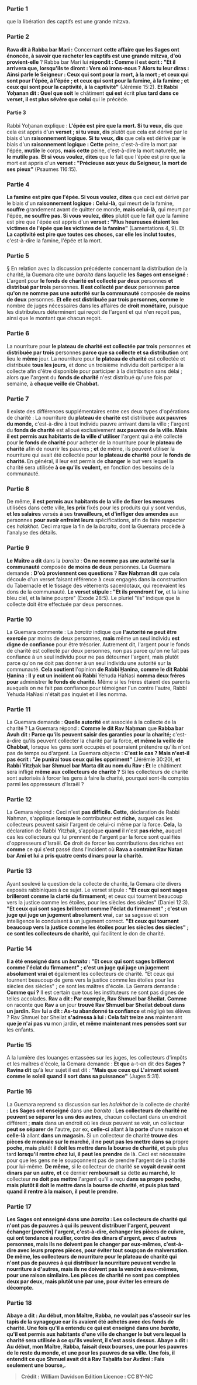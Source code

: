 
### Partie 1
que la libération des captifs est une grande mitzva.

### Partie 2
<b>Rava dit à Rabba bar Mari :</b> Concernant <b>cette affaire que les Sages ont énoncée, à savoir que racheter les captifs est une grande mitzva, d'où provient-elle</b> ? Rabba bar Mari lui <b>répondit : Comme il est écrit : "Et il arrivera que, lorsqu'ils te diront : Vers où irons-nous ? Alors tu leur diras : Ainsi parle le Seigneur : Ceux qui sont pour la mort, à la mort ; et ceux qui sont pour l'épée, à l'épée ; et ceux qui sont pour la famine, à la famine ; et ceux qui sont pour la captivité, à la captivité"</b> (Jérémie 15:2). <b>Et Rabbi Yoḥanan dit : Quel que soit</b> le châtiment <b>qui est</b> écrit <b>plus tard dans ce verset, il est plus sévère que celui</b> qui le précède.

#### Partie 3
Rabbi Yoḥanan explique : <b>L'épée est pire que la mort. Si tu veux, dis</b> que cela est appris d'un <b>verset ; si tu veux, dis</b> plutôt que cela est dérivé par le biais d'un <b>raisonnement logique. Si tu veux, dis</b> que cela est dérivé par le biais d'un <b>raisonnement logique : Cette</b> peine, c'est-à-dire la mort par l'épée, <b>mutile</b> le corps, <b>mais cette</b> peine, c'est-à-dire la mort naturelle, <b>ne le mutile pas</b>. <b>Et si vous voulez, dites</b> que le fait que l'épée est pire que la mort est appris d'un <b>verset : "Précieuse aux yeux du Seigneur, la mort de ses pieux"</b> (Psaumes 116:15).

### Partie 4
<b>La famine est pire que l'épée. Si vous voulez, dites</b> que ceci est dérivé par le biais d'un <b>raisonnement logique : Celui-là,</b> qui meurt de la famine, <b>souffre</b> grandement avant de quitter ce monde, <b>mais celui-là,</b> qui meurt par l'épée, <b>ne souffre pas. Si vous voulez, dites</b> plutôt que le fait que la famine est pire que l'épée est appris d'un <b>verset : "Plus heureuses étaient les victimes de l'épée que les victimes de la famine"</b> (Lamentations 4, 9). Et <b>La captivité est pire que toutes ces choses, car elle les inclut toutes,</b> c'est-à-dire la famine, l'épée et la mort.

### Partie 5
§ En relation avec la discussion précédente concernant la distribution de la charité, la Guemara cite une <i>baraita</i> dans laquelle <b>les Sages ont enseigné :</b> L'argent pour <b>le fonds de charité est collecté par deux</b> personnes <b>et distribué par trois</b> personnes. <b>Il est collecté par deux</b> personnes <b>parce qu'on ne nomme pas une autorité sur la communauté</b> composée <b>de moins de deux</b> personnes. <b>Et elle est distribuée par trois personnes, comme</b> le nombre de juges nécessaires dans les affaires de <b>droit monétaire,</b> puisque les distributeurs déterminent qui reçoit de l'argent et qui n'en reçoit pas, ainsi que le montant que chacun reçoit.

### Partie 6
La nourriture pour <b>le plateau de charité est collectée par trois</b> personnes <b>et distribuée par trois</b> personnes <b>parce que sa collecte et sa distribution</b> ont lieu le <b>même</b> jour. La nourriture pour <b>le plateau de charité</b> est collectée et distribuée <b>tous les jours,</b> et donc un troisième individu doit participer à la collecte afin d'être disponible pour participer à la distribution sans délai ; alors que l'argent du <b>fonds de charité</b> n'est distribué qu'une fois par semaine, à <b>chaque veille de Chabbat.</b>

### Partie 7
Il existe des différences supplémentaires entre ces deux types d'opérations de charité : La nourriture du <b>plateau de charité</b> est distribuée <b>aux pauvres du monde,</b> c'est-à-dire à tout individu pauvre arrivant dans la ville ; l'argent du <b>fonds de charité</b> est alloué exclusivement <b>aux pauvres de la ville. Mais il est permis aux habitants de la ville d'utiliser</b> l'argent qui a été collecté pour <b>le fonds de charité</b> pour acheter de la nourriture pour <b>le plateau de charité</b> afin de nourrir les pauvres ; <b>et</b> de même, ils peuvent utiliser la nourriture qui avait été collectée pour <b>le plateau de charité</b> pour <b>le fonds de charité. </b> En général, il leur est permis de <b>changer</b> le but vers lequel la charité sera utilisée <b>à ce qu'ils veulent,</b> en fonction des besoins de la communauté.

### Partie 8
De même, <b>il est permis aux habitants de la ville de fixer les mesures</b> utilisées dans cette ville, <b>les prix</b> fixés pour les produits qui y sont vendus, <b>et les salaires</b> versés <b>à</b> ses <b>travailleurs, et d'infliger des amendes</b> aux personnes <b>pour avoir enfreint leurs</b> spécifications, afin de faire respecter ces <i>halakhot</i>. Ceci marque la fin de la <i>baraita</i>, dont la Guemara procède à l'analyse des détails.

### Partie 9
<b>Le Maître a dit</b> dans la <i>baraita</i> : <b>On ne nomme pas une autorité sur la communauté</b> composée <b>de moins de deux</b> personnes. La Guemara demande : <b>D'où proviennent ces questions</b> ? <b>Rav Naḥman dit</b> que cela découle d'un verset faisant référence à ceux engagés dans la construction du Tabernacle et le tissage des vêtements sacerdotaux, qui recevaient les dons de la communauté. <b>Le verset stipule : "Et ils prendront l'or,</b> et la laine bleu ciel, et la laine pourpre" (Exode 28:5). Le pluriel "ils" indique que la collecte doit être effectuée par deux personnes.

### Partie 10
La Guemara commente : La <i>baraita</i> indique que <b>l'autorité ne peut être exercée</b> par moins de deux personnes, <b>mais</b> même un seul individu <b>est digne de confiance</b> pour être trésorier. Autrement dit, l'argent pour le fonds de charité est collecté par deux personnes, non pas parce qu'on ne fait pas confiance à un seul individu pour ne pas détourner l'argent, mais plutôt parce qu'on ne doit pas donner à un seul individu une autorité sur la communauté. <b>Cela soutient</b> l'opinion <b>de Rabbi Ḥanina, comme le dit Rabbi Ḥanina : Il y eut un incident où Rabbi</b> Yehuda HaNasi <b>nomma deux frères pour</b> administrer <b>le fonds de charité.</b> Même si les frères étaient des parents auxquels on ne fait pas confiance pour témoigner l'un contre l'autre, Rabbi Yehuda HaNasi n'était pas inquiet et il les nomma.

### Partie 11
La Guemara demande : <b>Quelle autorité</b> est associée à la collecte de la charité ? La Guemara répond : <b>Comme le dit Rav Naḥman</b> que <b>Rabba bar Avuh dit : Parce qu'ils peuvent saisir des garanties pour la charité;</b> c'est-à-dire qu'ils peuvent collecter la charité par la force, <b>et même la veille de Chabbat,</b> lorsque les gens sont occupés et pourraient prétendre qu'ils n'ont pas de temps ou d'argent. La Guemara objecte : <b>C'est le cas ? Mais n'est-il pas écrit : "Je punirai tous ceux qui les oppriment"</b> (Jérémie 30:20), <b>et Rabbi Yitzḥak bar Shmuel bar Marta dit au nom du Rav : Et</b> le châtiment sera infligé <b>même aux collecteurs de charité ?</b> Si les collecteurs de charité sont autorisés à forcer les gens à faire la charité, pourquoi sont-ils comptés parmi les oppresseurs d'Israël ?

### Partie 12
La Gemara répond : Ceci n'est <b>pas difficile. Cette,</b> déclaration de Rabbi Naḥman, s'applique <b>lorsque</b> le contributeur est <b>riche,</b> auquel cas les collecteurs peuvent saisir l'argent de celui-ci même par la force. <b>Cela,</b> la déclaration de Rabbi Yitzḥak, s'applique <b>quand</b> il n'est <b>pas riche,</b> auquel cas les collecteurs qui lui prennent de l'argent par la force sont qualifiés d'oppresseurs d'Israël. <b>Ce</b> droit de forcer les contributions des riches est <b>comme</b> ce qui s'est passé dans l'incident où <b>Rava a contraint Rav Natan bar Ami et lui a pris quatre cents dinars pour la charité.</b>

### Partie 13
Ayant soulevé la question de la collecte de charité, la Gemara cite divers exposés rabbiniques à ce sujet. Le verset stipule : <b>"Et ceux qui sont sages brilleront comme la clarté du firmament;</b> et ceux qui tournent beaucoup vers la justice comme les étoiles, pour les siècles des siècles" (Daniel 12:3). <b>"Et ceux qui sont sages brilleront comme l'éclat du firmament" ; c'est un juge qui juge un jugement absolument vrai,</b> car sa sagesse et son intelligence le conduisent à un jugement correct. <b>"Et ceux qui tournent beaucoup vers la justice comme les étoiles pour les siècles des siècles" ; ce sont les collecteurs de charité,</b> qui facilitent le don de charité.

### Partie 14
<b>Il a été enseigné dans un <i>baraita</i> : "Et ceux qui sont sages brilleront comme l'éclat du firmament" ; c'est un juge qui juge un jugement absolument vrai et</b> également les collecteurs de charité. "Et ceux qui tournent beaucoup de gens vers la justice comme les étoiles pour les siècles des siècles" ; ce sont les maîtres d'école.</b> La Gemara demande : <b>Comme qui ?</b> Il est certain que tous les instituteurs ne sont pas dignes de telles accolades. <b>Rav a dit : Par exemple, Rav Shmuel bar Sheilat. Comme</b> on raconte que <b>Rav</b> a un jour <b>trouvé Rav Shmuel bar Sheilat debout dans un jardin.</b> Rav <b>lui a dit : As-tu abandonné ta confiance</b> et négligé tes élèves ? Rav Shmuel bar Sheilat <b>s'adressa à lui : Cela fait treize ans</b> maintenant <b>que je n'ai pas vu</b> mon jardin, <b>et même maintenant mes pensées sont sur</b> les enfants.

### Partie 15
A la lumière des louanges entassées sur les juges, les collecteurs d'impôts et les maîtres d'école, la Gemara demande : <b>Et que</b> a-t-on dit des <b>Sages ? Ravina dit</b> qu'à leur sujet il est dit : <b>"Mais que ceux qui L'aiment soient comme le soleil quand il sort dans sa puissance"</b> (Juges 5:31).

### Partie 16
La Guemara reprend sa discussion sur les <i>halakhot</i> de la collecte de charité : <b>Les Sages ont enseigné</b> dans une <i>baraita</i> : <b>Les collecteurs de charité ne peuvent se séparer les uns des autres,</b> chacun collectant dans un endroit différent ; <b>mais</b> dans un endroit où les deux peuvent se voir, un collecteur <b>peut se séparer</b> de l'autre, par ex, <b>celle-ci</b> allant <b>à la porte</b> d'une maison <b>et celle-là</b> allant <b>dans un magasin.</b> Si un collecteur de charité <b>trouve des pièces de monnaie sur le marché, il ne peut pas les mettre dans sa</b> propre <b>poche, mais</b> plutôt <b>il doit les mettre dans la bourse de charité, et</b> puis plus tard <b>lorsqu'il rentre chez lui, il peut les prendre</b> de là. Ceci est nécessaire pour que les gens ne le soupçonnent pas de prendre l'argent de la charité pour lui-même. <b>De même,</b> si le collecteur de charité <b>se voyait devoir cent dinars par un autre, et</b> ce dernier <b>remboursait</b> sa dette <b>au marché,</b> le collecteur <b>ne doit pas mettre</b> l'argent qu'il a reçu <b>dans sa propre <b>poche, mais</b> plutôt <b>il doit le mettre dans la bourse de charité, et</b> puis plus tard <b>quand il rentre à la maison, il peut le prendre.</b>

### Partie 17
<b>Les Sages ont enseigné</b> dans une <i>baraita</i> : <b>Les collecteurs de charité qui n'ont pas de pauvres à</b> qui ils peuvent <b>distribuer</b> l'argent, <b>peuvent échanger [<i>poretin</i>]</b> l'argent, c'est-à-dire, échanger les pièces de cuivre, qui ont tendance à rouiller, contre des dinars d'argent, <b>avec d'autres</b> personnes, <b>mais ils ne doivent pas le changer</b> par <b>eux-mêmes,</b> c'est-à-dire avec leurs propres pièces, pour éviter tout soupçon de malversation. De même, les <b>collecteurs</b> de nourriture <b>pour le plateau de charité qui n'ont pas de pauvres</b> à qui <b>distribuer</b> la nourriture <b>peuvent vendre</b> la nourriture <b>à d'autres, mais ils ne doivent pas la vendre à eux-mêmes,</b> pour une raison similaire. <b>Les pièces de charité ne sont pas comptées deux</b> par deux, <b>mais plutôt une par une,</b> pour éviter les erreurs de décompte.

### Partie 18
<b>Abaye a dit : Au début,</b> mon <b>Maître,</b> Rabba, <b>ne voulait pas s'asseoir sur les tapis de la synagogue car</b> ils avaient été achetés avec des fonds de charité. <b>Une fois qu'il a entendu ce qui est enseigné</b> dans une <i>baraita</i>, qu'il est permis aux habitants d'une ville <b>de changer</b> le but vers lequel la charité sera utilisée <b>à ce qu'ils veulent, il s'est assis</b> dessus. <b>Abaye a dit : Au début,</b> mon <b>Maître,</b> Rabba, <b>faisait deux bourses, une pour les pauvres de</b> le reste du <b>monde, et une pour les pauvres de sa ville. Une fois, il entendit ce que Shmuel avait dit à Rav Taḥalifa bar Avdimi : Fais</b> seulement <b>une bourse,</b>.

>Crédit : William Davidson Edition
>Licence : CC BY-NC